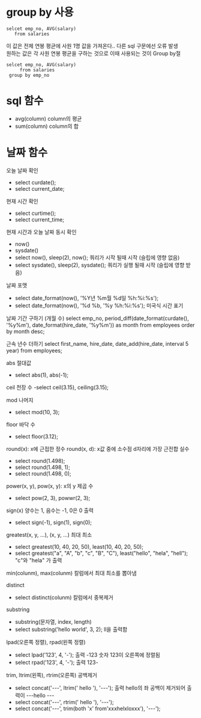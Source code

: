 # group by 사용
```
selcet emp_no, AVG(salary)
   from salaries
```
이 값은 전체 연봉 평균에 사원 1명 값을 가져온다.. 다른 sql 구문에선 오류 발생   
원하는 값은 각 사원 연봉 평균을 구하는 것으로 이때 사용되는 것이 Group by절   
```
selcet emp_no, AVG(salary)
     from salaries
 group by emp_no
```
 
 # sql 함수
 - avg(column) column의 평균
 - sum(column) column의 합
 
 # 날짜 함수
 오늘 날짜 확인
 - select curdate();
 - select current_date;
 
 현재 시간 확인
 - select curtime();
 - select current_time;
 
 현재 시간과 오늘 날짜 동시 확인
 - now()
 - sysdate()
 - select now(), sleep(2), now(); 쿼리가 시작 될때 시작 (슬립에 영향 없음)
 - select sysdate(), sleep(2), sysdate(); 쿼리가 실행 될때 시작 (슬립에 영향 받음)
 
 날짜 포맷
 - select date_format(now(), '%Y년 %m월 %d일 %h:%i:%s');
 - select date_format(now(), '%d %b, \'%y %h:%i:%s'); 미국식 시간 표기
 
 날짜 기간 구하기 (개월 수)
  select emp_no,
	       period_diff(date_format(curdate(), '%y%m'), date_format(hire_date, '%y%m')) as month
	    from employees
	order by month desc;
  
  근속 년수 더하기
  select first_name,
	   hire_date,
       date_add(hire_date, interval 5 year)
  from employees;
  
 abs 절대값
 - select abs(1), abs(-1);

 ceil 천장 수
 -select ceil(3.15), ceiling(3.15);

 mod 나머지
 - select mod(10, 3);

 floor 바닥 수
 - select floor(3.12);
 
 round(x): x에 근접한 정수
 round(x, d): x값 중에 소수점 d자리에 가장 근전합 실수
 - select round(1.498);
 - select round(1.498, 1);
 - select round(1.498, 0);

 power(x, y), pow(x, y): x의 y 제곱 수
 - select pow(2, 3), powwr(2, 3);

 sign(x) 양수는 1, 음수는 -1, 0은 0 출력
 - select sign(-1), sign(1), sign(0);

 greatest(x, y, ...), (x, y, ...) 최대 최소
 - select greatest(10, 40, 20, 50), least(10, 40, 20, 50);
 - select greatest("a", "A", "b", "c", "B", "C"), least("hello", "hela", "hell"); "c"와 "hela" 가 출력
 
 min(colunm), max(colunm) 칼럼에서 최대 최소를 뽑아냄
 
 distinct
  - select distinct(colunm) 칼럼에서 중복제거
  
 substring
  - substring(문자열, index, length)
  - select substring('hello world', 3, 2); ll을 출력함
  
 lpad(오른쪽 정렬), rpad(왼쪽 정렬)
 - select lpad('123', 4, '-'); 출력 -123 숫자 123이 오른쪽에 정렬됨
 - select rpad('123', 4, '-'); 출력 123-
  
 trim, ltrim(왼쪽), rtrim(오른쪽) 공백제거
 - select concat('---', ltrim('   hello   '), '---'); 출력 hello의 좌 공백이 제거되어 출력이 ---hello  ---
 - select	concat('---', rtrim('   hello   '), '---');
 - select	concat('---', trim(both 'x' from'xxxhelxloxxx'), '---');

 
 
 
 
